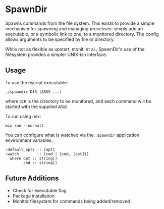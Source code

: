# SpawnDir

Spawns commands from the file system. This exists to provide a simple
mechanism for spawning and managing processes: simply add an
executable, or a symbolic link to one, to a monitored directory. The config
allows arguments to be specified by file or directory.

While not as flexible as upstart, monit, et al., SpawnDir's use of the
filesystem provides a simpler UNIX-ish interface.

## Usage

To use the escript executable:

    ./spawndir DIR [ARGS ...]

where `DIR` is the directory to be monitored, and each command
will be started with the supplied `ARGS`

To run using mix:

    mix run --no-halt

You can configure what is watched via the `:spawndir` application
environment variables:

    :default_opts :: [opt]
    :watch        :: [cmd | {cmd, [opt]}]
      where opt :: string()
            cmd :: string()


## Future Additions

- Check for executable flag
- Package installation
- Monitor filesystem for commands being added/removed
